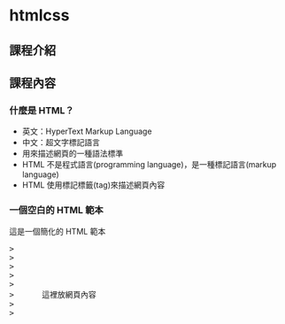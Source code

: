 # htmlcss

## 課程介紹

## 課程內容

### 什麼是 HTML？
* 英文：HyperText Markup Language
* 中文：超文字標記語言
* 用來描述網頁的一種語法標準
* HTML 不是程式語言(programming language)，是一種標記語言(markup language)
* HTML 使用標記標籤(tag)來描述網頁內容

### 一個空白的 HTML 範本

這是一個簡化的 HTML 範本

<pre>
>    <html>
>    <head>
>      <title>這是網頁標題只能放文字</title>  
>    </head>
>    <body>
>      這裡放網頁內容
>    </body>
>    </html>
</pre>
